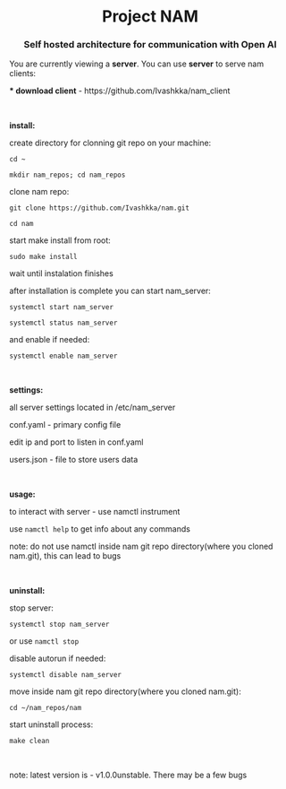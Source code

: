 <h1 align="center">Project NAM
<h3 align="center">Self hosted architecture for communication with Open AI</h3>
<p>You are currently viewing a <b>server</b>. You can use <b>server</b> to serve nam clients:</p>
<p><b>* download client</b>  -  https://github.com/Ivashkka/nam_client</p>
<br>
<p><b>install:</b></p>
<p>create directory for clonning git repo on your machine:</p>
<p><code>cd ~</code></p>
<p><code>mkdir nam_repos; cd nam_repos</code></p>
<p>clone nam repo:</p>
<p><code>git clone https://github.com/Ivashkka/nam.git</code></p>
<p><code>cd nam</code></p>
<p>start make install from root:</p>
<p><code>sudo make install</code></p>
<p>wait until instalation finishes</p>
<p>after installation is complete you can start nam_server:</p>
<p><code>systemctl start nam_server</code></p>
<p><code>systemctl status nam_server</code></p>
<p>and enable if needed:</p>
<p><code>systemctl enable nam_server</code></p>
<br>
<p><b>settings:</b></p>
<p>all server settings located in /etc/nam_server</p>
<p>conf.yaml - primary config file</p>
<p>edit ip and port to listen in conf.yaml</p>
<p>users.json - file to store users data</p>
<br>
<p><b>usage:</b></p>
<p>to interact with server - use namctl instrument</p>
<p>use <code>namctl help</code> to get info about any commands</p>
<p>note: do not use namctl inside nam git repo directory(where you cloned nam.git), this can lead to bugs</p>
<br>
<p><b>uninstall:</b></p>
<p>stop server:</p>
<p><code>systemctl stop nam_server</code></p>
<p>or use <code>namctl stop</code></p>
<p>disable autorun if needed:</p>
<p><code>systemctl disable nam_server</code></p>
<p>move inside nam git repo directory(where you cloned nam.git):</p>
<p><code>cd ~/nam_repos/nam</code></p>
<p>start uninstall process:</p>
<p><code>make clean</code></p>
<br>
<p>note: latest version is - v1.0.0unstable. There may be a few bugs</p>
